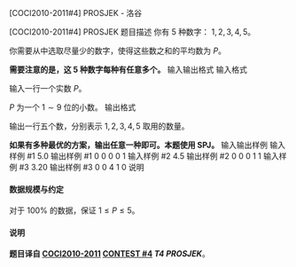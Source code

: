 



[COCI2010-2011#4] PROSJEK - 洛谷














[COCI2010-2011#4] PROSJEK
题目描述
你有 $5$ 种数字： $1,2,3,4,5$。

你需要从中选取尽量少的数字，使得这些数之和的平均数为 $P$。

**需要注意的是，这 $5$ 种数字每种有任意多个。**
输入输出格式
输入格式

输入一行一个实数 $P$。

$P$ 为一个 $1\sim 9$ 位的小数。
输出格式

输出一行五个数，分别表示 $1,2,3,4,5$ 取用的数量。

**如果有多种最优的方案，输出任意一种即可。本题使用 SPJ。**
输入输出样例
输入样例 #1
5.0
输出样例 #1
0 0 0 0 1
输入样例 #2
4.5
输出样例 #2
0 0 0 1 1
输入样例 #3
3.20
输出样例 #3
0 0 4 1 0
说明
#### 数据规模与约定

对于 $100\%$ 的数据，保证 $1\le P\le 5$。

#### 说明

**题目译自 [COCI2010-2011](https://hsin.hr/coci/archive/2010_2011/) [CONTEST #4](https://hsin.hr/coci/archive/2010_2011/contest4_tasks.pdf) *T4 PROSJEK***。






